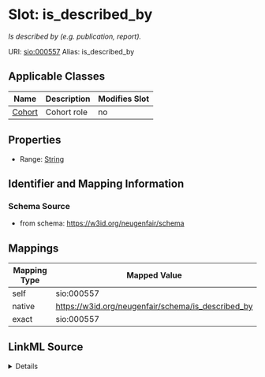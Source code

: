 

# Slot: is_described_by 


_Is described by (e.g. publication, report)._





URI: [sio:000557](http://semanticscience.org/resource/SIO_000557)
Alias: is_described_by

<!-- no inheritance hierarchy -->





## Applicable Classes

| Name | Description | Modifies Slot |
| --- | --- | --- |
| [Cohort](Cohort.md) | Cohort role |  no  |






## Properties

* Range: [String](String.md)




## Identifier and Mapping Information






### Schema Source


* from schema: https://w3id.org/neugenfair/schema




## Mappings

| Mapping Type | Mapped Value |
| ---  | ---  |
| self | sio:000557 |
| native | https://w3id.org/neugenfair/schema/is_described_by |
| exact | sio:000557 |




## LinkML Source

<details>
```yaml
name: is_described_by
description: Is described by (e.g. publication, report).
from_schema: https://w3id.org/neugenfair/schema
exact_mappings:
- sio:000557
rank: 1000
domain: Cohort
slot_uri: sio:000557
alias: is_described_by
domain_of:
- Cohort
range: string
required: false

```
</details>